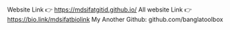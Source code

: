 Website Link 👉 https://mdsifatgitid.github.io/
All website Link 👉 https://bio.link/mdsifatbiolink
My Another Github: github.com/banglatoolbox
